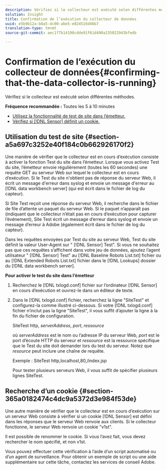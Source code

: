 ```yaml
---
description: Vérifiez si le collecteur est exécuté selon différentes méthodes.
solution: Insight
title: Confirmation de l’exécution du collecteur de données
uuid: e5b9b12a-b8a5-4c00-abe5-e824516d46b7
translation-type: tm+mt
source-git-commit: aec1f7b14198cdde91f61d490a235022943bfedb

---
```



# Confirmation de l’exécution du collecteur de données{#confirming-that-the-data-collector-is-running}

Vérifiez si le collecteur est exécuté selon différentes méthodes.

**Fréquence recommandée :** Toutes les 5 à 10 minutes

* [Utilisez la fonctionnalité de test de site dans l’émetteur.](../../../home/c-snsr-ovrvw/admin-sensor/c-data-cltr-rng.md#section-a5a697c3252e40f184c0b662926170f2)
* [Vérifiez si [!DNL Sensor] définit un cookie.](../../../home/c-snsr-ovrvw/admin-sensor/c-data-cltr-rng.md#section-365a0182474c4dc9a5372d3e984f53de)

## Utilisation du test de site {#section-a5a697c3252e40f184c0b662926170f2}

Une manière de vérifier que le collecteur est en cours d’exécution consiste à activer la fonction Test du site dans l’émetteur. Lorsque vous activez Test du site, l’émetteur envoie régulièrement (toutes les 60 secondes) une requête GET au serveur Web sur lequel le collecteur est en cours d’exécution. Si le Test du site n&#39;obtient pas de réponse du serveur Web, il écrit un message d&#39;erreur dans syslog et envoie un message d&#39;erreur au [!DNL data workbench server] (qui est écrit dans le fichier de log du capteur).

Si Site Test reçoit une réponse du serveur Web, il recherche dans le fichier de file d’attente un paquet du serveur Web. Si le paquet n’apparaît pas (indiquant que le collecteur n’était pas en cours d’exécution pour capturer l’événement), Site Test écrit un message d’erreur dans syslog et envoie un message d’erreur à Adobe (également écrit dans le fichier de log du capteur).

Dans les requêtes envoyées par Test du site au serveur Web, Test du site définit la valeur User-Agent sur &quot; [!DNL Sensor] Test&quot;. Si vous ne souhaitez pas que ces requêtes s’affichent dans votre jeu de données, ajoutez l’agent utilisateur &quot; [!DNL Sensor] Test&quot; au [!DNL Baseline Robots List.txt] fichier ou au [!DNL Extended Robots List.txt] fichier dans le [!DNL Lookups] dossier du [!DNL data workbench server].

**Pour activer le test du site dans l’émetteur**

1. Recherchez le [!DNL txlogd.conf] fichier sur l’ordinateur [!DNL Sensor] en cours d’exécution et ouvrez-le dans un éditeur de texte.

1. Dans le [!DNL txlogd.conf] fichier, recherchez la ligne &quot;SiteTest&quot; et configurez-la comme illustré ci-dessous. Si votre [!DNL txlogd.conf] fichier n’inclut pas la ligne &quot;SiteTest&quot;, il vous suffit d’ajouter la ligne à la fin du fichier de configuration.

   SiteTest http, *serverAddress*, *port*, *ressource*

   où *serverAddress* est le nom ou l’adresse IP du serveur Web, *port* est le port d’écoute HTTP du serveur et *ressource* est la ressource spécifique que le Test du site doit demander lors du test du serveur. Notez que *resource* peut inclure une chaîne de requête.

   Exemple : SiteTest http,localhost,80,/index.jsp

   Pour tester plusieurs serveurs Web, il vous suffit de spécifier plusieurs lignes SiteTest.

## Recherche d’un cookie {#section-365a0182474c4dc9a5372d3e984f53de}

Une autre manière de vérifier que le collecteur est en cours d’exécution sur un serveur Web consiste à vérifier si un cookie [!DNL Sensor] est défini dans les réponses que le serveur Web renvoie aux clients. Si le collecteur fonctionne, le serveur Web renvoie un cookie &quot;v1st&quot;.

Il est possible de renommer le cookie. Si vous l’avez fait, vous devez rechercher le nom spécifié, et non v1st.

Vous pouvez effectuer cette vérification à l’aide d’un script automatisé ou d’un agent de surveillance. Pour obtenir un exemple de script ou une aide supplémentaire sur cette tâche, contactez les services de conseil Adobe.
